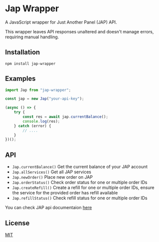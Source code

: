 # Jap Wrapper

A JavaScript wrapper for Just Another Panel (JAP) API.

This wrapper leaves API responses unaltered and doesn't manage errors, requiring manual handling.

## Installation

```
npm install jap-wrapper
```

## Examples

```js
import Jap from "jap-wrapper";

const jap = new Jap("your-api-key");

(async () => {
    try {
        const res = await jap.currentBalance();
        console.log(res);
    } catch (error) {
        // ....
    }
})();
```

## API

-   `Jap.currentBalance()` Get the current balance of your JAP account
-   `Jap.allServices()` Get all JAP services
-   `Jap.newOrder()` Place new order on JAP
-   `Jap.orderStatus()` Check order status for one or multiple order IDs
-   `Jap.createRefill()` Create a refill for one or multiple order IDs, ensure the service for the provided order has refill available
-   `Jap.refillStatus()` Check refill status for one or multiple order IDs

You can check JAP api documentaion [here](https://justanotherpanel.com/api)

## License

[MIT](./LICENSE)
